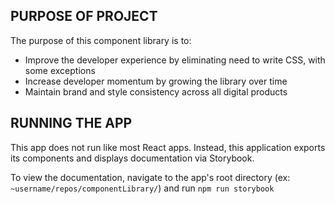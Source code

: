 ## PURPOSE OF PROJECT
The purpose of this component library is to:
* Improve the developer experience by eliminating need to write CSS, with some exceptions
* Increase developer momentum by growing the library over time
* Maintain brand and style consistency across all digital products

## RUNNING THE APP
This app does not run like most React apps. Instead, this application exports its components and displays documentation via Storybook.

To view the documentation, navigate to the app's root directory (ex: `~username/repos/componentLibrary/`) and run `npm run storybook`
